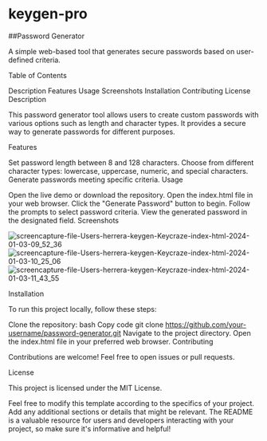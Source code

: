 # keygen-pro

##Password Generator

A simple web-based tool that generates secure passwords based on user-defined criteria.

Table of Contents

Description
Features
Usage
Screenshots
Installation
Contributing
License
Description

This password generator tool allows users to create custom passwords with various options such as length and character types. It provides a secure way to generate passwords for different purposes.

Features

Set password length between 8 and 128 characters.
Choose from different character types: lowercase, uppercase, numeric, and special characters.
Generate passwords meeting specific criteria.
Usage

Open the live demo or download the repository.
Open the index.html file in your web browser.
Click the "Generate Password" button to begin.
Follow the prompts to select password criteria.
View the generated password in the designated field.
Screenshots

![screencapture-file-Users-herrera-keygen-Keycraze-index-html-2024-01-03-09_52_36](https://github.com/danielhe27/my-portfolio-wk/assets/142111314/89d6bd1b-e543-49fd-af98-b3197b177f8b)
![screencapture-file-Users-herrera-keygen-Keycraze-index-html-2024-01-03-10_25_06](https://github.com/danielhe27/my-portfolio-wk/assets/142111314/760cd973-3d63-4f65-bf77-97971cb74ff4)
![screencapture-file-Users-herrera-keygen-Keycraze-index-html-2024-01-03-11_43_55](https://github.com/danielhe27/my-portfolio-wk/assets/142111314/bea4f73f-5a43-4c1a-9bb9-fdf5db9ef459)


Installation

To run this project locally, follow these steps:

Clone the repository:
bash
Copy code
git clone https://github.com/your-username/password-generator.git
Navigate to the project directory.
Open the index.html file in your preferred web browser.
Contributing

Contributions are welcome! Feel free to open issues or pull requests.

License

This project is licensed under the MIT License.

Feel free to modify this template according to the specifics of your project. Add any additional sections or details that might be relevant. The README is a valuable resource for users and developers interacting with your project, so make sure it's informative and helpful!